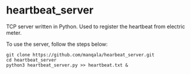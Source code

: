 # heartbeat_server
TCP server written in Python. Used to register the heartbeat from electric meter.

To use the server, follow the steps below:

```
git clone https://github.com/manqala/hearbeat_server.git
cd heartbeat_server
python3 heartbeat_server.py >> heartbeat.txt &
```

